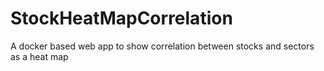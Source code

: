 # StockHeatMapCorrelation
A docker based web app to show correlation between stocks and sectors as a heat map

